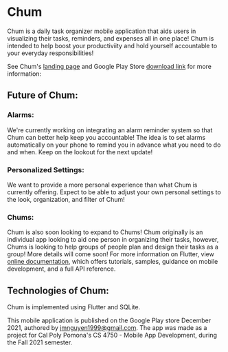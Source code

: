 # Chum

Chum is a daily task organizer mobile application that aids users in visualizing their tasks, reminders, and expenses all in one place! Chum is intended to help boost your productiviity and hold yourself accountable to your everyday responsibilities!

See Chum's [landing page](https://jmnguyen1999.wixsite.com/chum) and Google Play Store [download link](https://play.google.com/store/apps/details?id=com.jmnguyen.chum) for more information: 

## Future of Chum:

### Alarms:
We're currently working on integrating an alarm reminder system so that Chum can better help keep you accountable! The idea is to set alarms automatically on your phone to remind you in advance what you need to do and when. Keep on the lookout for the next update!

### Personalized Settings:
We want to provide a more personal experience than what Chum is currently offering. Expect to be able to adjust your own personal settings to the look, organization, and filter of Chum!

### Chums:
Chum is also soon looking to expand to Chums! Chum originally is an individual app looking to aid one person in organizing their tasks, however, Chums is looking to help groups of people plan and design their tasks as a group! More details will come soon!
For more information on Flutter, view 
[online documentation](https://flutter.dev/docs), which offers tutorials,
samples, guidance on mobile development, and a full API reference.

## Technologies of Chum:
Chum is implemented using Flutter and SQLite. 

This mobile application is published on the Google Play store December 2021, authored by jmnguyen1999@gmail.com. The app was made as a project for Cal Poly Pomona's CS 4750 - Mobile App Development, during the Fall 2021 semester. 
